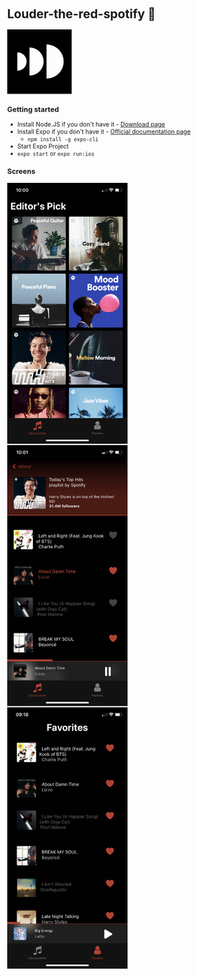 # Louder-the-red-spotify 🔴
 
 <img src="https://github.com/quentingit/Louder-the-red-spotify/blob/main/assets/images/icon.png" width="150">


### Getting started

- Install Node.JS if you don't have it - [Download page](https://nodejs.org/en/download)
- Install Expo if you don't have it - [Official documentation page](https://expo.io/learn)
    - `npm install -g expo-cli`
- Start Expo Project 
 - `expo start`
 or   `expo run:ios`
 
 ### Screens
 
  <img src="https://github.com/quentingit/Louder-the-red-spotify/blob/main/Screen1.PNG" width="280">
 
  <img src="https://github.com/quentingit/Louder-the-red-spotify/blob/main/Screen2.PNG" width="280">
   
  <img src="https://github.com/quentingit/Louder-the-red-spotify/blob/main/Screen3.PNG" width="280">

 
 
